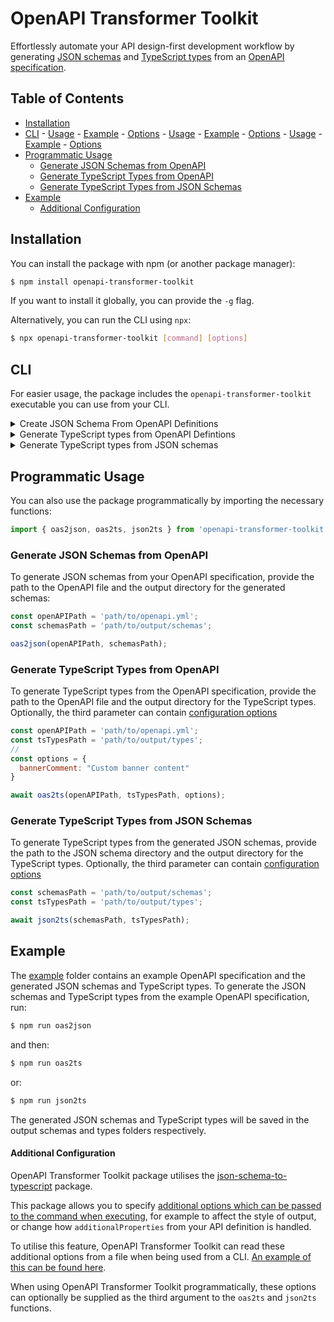 # OpenAPI Transformer Toolkit

Effortlessly automate your API design-first development workflow by generating [JSON schemas](https://json-schema.org/) and [TypeScript types](https://www.typescriptlang.org/) from an [OpenAPI specification](https://spec.openapis.org/oas/v3.1.0).

## Table of Contents

<!-- toc -->

- [Installation](#installation)
- [CLI](#cli)
      - [Usage](#usage)
      - [Example](#example)
      - [Options](#options)
      - [Usage](#usage-1)
      - [Example](#example-1)
      - [Options](#options-1)
      - [Usage](#usage-2)
      - [Example](#example-2)
      - [Options](#options-2)
- [Programmatic Usage](#programmatic-usage)
  * [Generate JSON Schemas from OpenAPI](#generate-json-schemas-from-openapi)
  * [Generate TypeScript Types from OpenAPI](#generate-typescript-types-from-openapi)
  * [Generate TypeScript Types from JSON Schemas](#generate-typescript-types-from-json-schemas)
- [Example](#example-3)
    + [Additional Configuration](#additional-configuration)

<!-- tocstop -->

## Installation

You can install the package with npm (or another package manager):

```sh
$ npm install openapi-transformer-toolkit
```

If you want to install it globally, you can provide the `-g` flag.

Alternatively, you can run the CLI using `npx`:

```sh
$ npx openapi-transformer-toolkit [command] [options]
```

## CLI

For easier usage, the package includes the `openapi-transformer-toolkit` executable you can use from your CLI.

<details>
<summary>Create JSON Schema From OpenAPI Definitions</summary>

Using the `oas2json` command you can create JSON schema records from OpenAPI definitions. 

#####  Usage

```sh
openapi-transformer-toolkit oas2json [options]
```

#####  Example

```sh
$ openapi-transformer-toolkit oas2json -i ./openapi.yml -o ./schemas
```

##### Options

```
-i, --input <string>       Specify the path to the OpenAPI file
-o, --output <string>   Specify the path to the folder where you wish to output the schemas
-h, --help                      Display help for command
```
</details>

<details>
<summary>
	Generate TypeScript types from OpenAPI Defintions
</summary>

Using the `oas2ts` command you can create TypeScript types from your OpenAPI definitions. 

#####  Usage

```sh
openapi-transformer-toolkit oas2ts [options]
```

#####  Example

```sh
$ openapi-transformer-toolkit oas2ts -i ./openapi.yml -o ./types
```
```sh
$ openapi-transformer-toolkit oas2ts -i ./openapi.yml -o ./types -c ./config.json
```

##### Options

```
-i, --input <string>        Path to the OpenAPI file
-o, --output <string>    Path to the folder where to output the TypeScript types
-c, --config <string>    [Path to the JSON/JS config file](#additional-configuration)
-h, --help                      display help for command
```
</details>

<details>
<summary>
Generate TypeScript types from JSON schemas
</summary>

Using the `json2ts` command you can create TypeScript types from your JSON Schema definitions. 

#####  Usage

```sh
openapi-transformer-toolkit json2ts [options]
```

#####  Example

```sh
$ openapi-transformer-toolkit json2ts -i ./schemas -o ./types
```
```sh
$ openapi-transformer-toolkit json2ts -i ./schemas -o ./types -c ./config.json
```

##### Options

```
-i, --input <string>          Path to the JSON schemas folder
-o, --output <string>       Path to the folder where to output the TS files
-c, --config <string>       [Path to the JSON/JS config file](#additional-configuration)
-h, --help                         display help for command
```
</details>

## Programmatic Usage

You can also use the package programmatically by importing the necessary functions:

```javascript
import { oas2json, oas2ts, json2ts } from 'openapi-transformer-toolkit';
```

### Generate JSON Schemas from OpenAPI

To generate JSON schemas from your OpenAPI specification, provide the path to the OpenAPI file and the output directory for the generated schemas:

```javascript
const openAPIPath = 'path/to/openapi.yml';
const schemasPath = 'path/to/output/schemas';

oas2json(openAPIPath, schemasPath);
```

### Generate TypeScript Types from OpenAPI

To generate TypeScript types from the OpenAPI specification, provide the path to the OpenAPI file and the output directory for the TypeScript types. Optionally, the third parameter can contain [configuration options](#additional-configuration)

```javascript
const openAPIPath = 'path/to/openapi.yml';
const tsTypesPath = 'path/to/output/types';
// 
const options = {
  bannerComment: "Custom banner content"
}

await oas2ts(openAPIPath, tsTypesPath, options);
```

### Generate TypeScript Types from JSON Schemas

To generate TypeScript types from the generated JSON schemas, provide the path to the JSON schema directory and the output directory for the TypeScript types. Optionally, the third parameter can contain [configuration options](#additional-configuration)

```javascript
const schemasPath = 'path/to/output/schemas';
const tsTypesPath = 'path/to/output/types';

await json2ts(schemasPath, tsTypesPath);
```

## Example

The [example](./example) folder contains an example OpenAPI specification and the generated JSON schemas and TypeScript types. To generate the JSON schemas and TypeScript types from the example OpenAPI specification, run:

```sh
$ npm run oas2json
```

and then:

```sh
$ npm run oas2ts
```

or:

```sh
$ npm run json2ts
```

The generated JSON schemas and TypeScript types will be saved in the output schemas and types folders respectively.

#### Additional Configuration

OpenAPI Transformer Toolkit package utilises the [json-schema-to-typescript](https://www.npmjs.com/package/json-schema-to-typescript) package. 

This package allows you to specify [additional options which can be passed to the command when executing](https://www.npmjs.com/package/json-schema-to-typescript#user-content-options), for example to affect the style of output, or change how `additionalProperties` from your API definition is handled.

To utilise this feature, OpenAPI Transformer Toolkit can read these additional options from a file when being used from a CLI. [An example of this can be found here](https://github.com/nearform/openapi-transformer-toolkit/blob/master/example/json-schema-to-typescript-config.json).

When using OpenAPI Transformer Toolkit programmatically, these options can optionally be supplied as the third argument to the `oas2ts` and `json2ts` functions.
